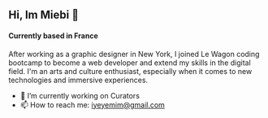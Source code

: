 ## Hi, Im Miebi 👋
#### Currently based in France

After working as a graphic designer in New York, I joined Le Wagon coding bootcamp to become a web developer and extend my skills in the digital field.
I'm an arts and culture enthusiast, especially when it comes to new technologies and immersive experiences. 

- 🔭 I’m currently working on Curators
- 📫 How to reach me: iyeyemim@gmail.com

<!--
**utilisateur387/utilisateur387** is a ✨ _special_ ✨ repository because its `README.md` (this file) appears on your GitHub profile.

Here are some ideas to get you started:

- 🔭 I’m currently working on ...
- 🌱 I’m currently learning ...
- 👯 I’m looking to collaborate on ...
- 🤔 I’m looking for help with ...
- 💬 Ask me about ...
- 📫 How to reach me: ...
- 😄 Pronouns: ...
- ⚡ Fun fact: ...
-->
